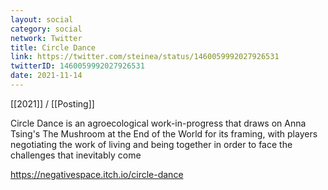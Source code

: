 ```yaml
---
layout: social
category: social
network: Twitter
title: Circle Dance
link: https://twitter.com/steinea/status/1460059992027926531
twitterID: 1460059992027926531
date: 2021-11-14
---
```


[[2021]] / [[Posting]]

Circle Dance is an agroecological work-in-progress that draws on Anna Tsing's The Mushroom at the End of the World for its framing, with players negotiating the work of living and being together in order to face the challenges that inevitably come

<https://negativespace.itch.io/circle-dance>
